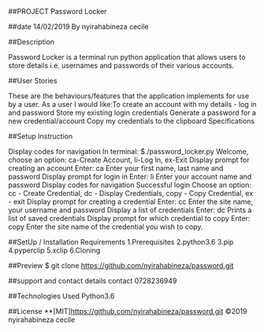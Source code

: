 ##PROJECT Password Locker

##date 14/02/2019 By nyirahabineza cecile

##Description

Password Locker is a terminal run python application that allows users to store details i.e. usernames and passwords of their various accounts.

##User Stories

These are the behaviours/features that the application implements for use by a user.
As a user I would like:To create an account with my details - log in and password
Store my existing login credentials
Generate a password for a new credential/account
Copy my credentials to the clipboard
Specifications

##Setup Instruction

Display codes for navigation	In terminal: $./password_locker.py	Welcome, choose an option: ca-Create Account, li-Log In, ex-Exit
Display prompt for creating an account	Enter: ca	Enter your first name, last name and password
Display prompt for login in	Enter: li	Enter your account name and password
Display codes for navigation	Successful login	Choose an option: cc - Create Credential, dc - Display Credentials, copy - Copy Credential, ex - exit
Display prompt for creating a credential	Enter: cc	Enter the site name, your username and password
Display a list of credentials	Enter: dc	Prints a list of saved credentials
Display prompt for which credential to copy	Enter: copy	Enter the site name of the credential you wish to copy.

##SetUp / Installation Requirements
1.Prerequisites
2.python3.6
3.pip
4.pyperclip
5.xclip
6.Cloning

##Preview
$ git clone https://github.com/nyirahabineza/password.git
  
  
  ##support and contact details
  contact 0728236949
  

##Technologies Used
Python3.6

##License
**[MIT]https://github.com/nyirahabineza/password.git ©2019 nyirahabineza cecile

